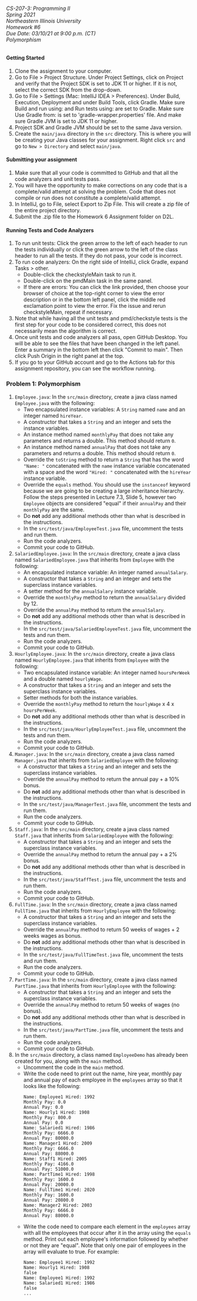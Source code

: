 <h6>
CS-207-3: Programming II <br> 
Spring 2021 <br> 
Northeastern Illinois University <br> 
Homework #6 <br> 
Due Date: 03/10/21 at 9:00 p.m. (CT) <br> 
Polymorphism
</h6>

#### Getting Started

1. Clone the assignment to your computer.
2. Go to File > Project Structure. Under Project Settings, click on Project and verify that the Project SDK is
   set to JDK 11 or higher.  If it is not, select the correct SDK from the drop-down.
3. Go to File > Settings (Mac: IntelliJ IDEA > Preferences). Under Build, Execution, Deployment and under Build
   Tools, click Gradle. Make sure Build and run using: and Run tests using: are set to Gradle. Make sure Use Gradle from:
   is set to 'gradle-wrapper.properties' file. And make sure Gradle JVM is set to JDK 11 or higher.
4. Project SDK and Gradle JVM should be set to the same Java version.
5. Create the `main/java` directory in the `src` directory. This is where you will be creating your Java 
   classes for your assignment. Right click `src` and go to `New > Directory` and select `main/java`. 

#### Submitting your assignment

1. Make sure that all your code is committed to GitHub and that all the code analyzers and unit tests
   pass.
2. You will have the opportunity to make corrections on any code that is a complete/valid attempt at
   solving the problem. Code that does not compile or run does not constitute a complete/valid attempt.
3. In IntelliJ, go to File, select Export to Zip File. This will create a zip file of the entire project 
   directory.
4. Submit the .zip file to the Homework 6 Assignment folder on D2L.

#### Running Tests and Code Analyzers

1. To run unit tests: Click the green arrow to the left of each header to run the tests individually or click the
   green arrow to the left of the class header to run all the tests. If they do not pass, your code is incorrect.
2. To run code analyzers: On the right side of IntelliJ, click Gradle, expand Tasks > other.
    - Double-click the checkstyleMain task to run it.
    - Double-click on the pmdMain task in the same panel.
    - If there are errors: You can click the link provided, then choose your browser of choice at the top-right corner to view the
      error description or in the bottom left panel, click the middle red exclamation point to view the error.
      Fix the issue and rerun checkstyleMain, repeat if necessary.
3. Note that while having all the unit tests and pmd/checkstyle tests is the first step for your code to be
   considered correct, this does not necessarily mean the algorithm is correct.
4. Once unit tests and code analyzers all pass, open GitHub Desktop. You will be able to see the files that
   have been changed in the left panel. Enter a summary in the bottom left then click "Commit to main". Then click Push
   Origin in the right panel at the top.
5. If you go to your GitHub account and go to the Actions tab for this assignment repository, you can see the
   workflow running.

### Problem 1: Polymorphism

1. `Employee.java`: In the `src/main` directory, create a java class named `Employee.java` with the 
   following:
      - Two encapsulated instance variables: A `String` named `name` and an integer named `hireYear`.
      - A constructor that takes a `String` and an integer and sets the instance variables.
      - An instance method named `monthlyPay` that does not take any parameters and returns a double. This 
        method should return `0`.
      - An instance method named `annualPay` that does not take any parameters and returns a double. This
        method should return `0`.
      - Override the `toString` method to return a `String` that has the word `"Name: "` concatenated with 
        the `name` instance variable concatenated with a space and the word `"Hired: "` concatenated with 
        the `hireYear` instance variable.
      - Override the `equals` method. You should use the `instanceof` keyword because we are going to be 
        creating a large inheritance hierarchy. Follow the steps presented in Lecture 7.3, Slide 5, however
        two `Employee` objects are considered "equal" if their `annualPay` and their `monthlyPay` are the same.
      - Do **not** add any additional methods other than what is described in the instructions.
      - In the `src/test/java/EmployeeTest.java` file, uncomment the tests and run them.
      - Run the code analyzers.
      - Commit your code to GitHub.
2. `SalariedEmployee.java`: In the `src/main` directory, create a java class named `SalariedEmployee.java` 
   that inherits from `Employee` with the following:
   - An encapsulated instance variable: An integer named `annualSalary`.
   - A constructor that takes a `String` and an integer and sets the superclass instance variables.
   - A setter method for the `annualSalary` instance variable.
   - Override the `monthlyPay` method to return the `annualSalary` divided by 12.
   - Override the `annualPay` method to return the `annualSalary`.
   - Do **not** add any additional methods other than what is described in the instructions.
   - In the `src/test/java/SalariedEmployeeTest.java` file, uncomment the tests and run them.
   - Run the code analyzers.
   - Commit your code to GitHub.
3. `HourlyEmployee.java`: In the `src/main` directory, create a java class named `HourlyEmployee.java`
   that inherits from `Employee` with the following:
   - Two encapsulated instance variable: An integer named `hoursPerWeek` and a double named `hourlyWage`.
   - A constructor that takes a `String` and an integer and sets the superclass instance variables.
   - Setter methods for both the instance variables.
   - Override the `monthlyPay` method to return the `hourlyWage` x 4 x `hoursPerWeek`.
   - Do **not** add any additional methods other than what is described in the instructions.
   - In the `src/test/java/HourlyEmployeeTest.java` file, uncomment the tests and run them.
   - Run the code analyzers.
   - Commit your code to GitHub.
4. `Manager.java`: In the `src/main` directory, create a java class named `Manager.java`
   that inherits from `SalariedEmployee` with the following:
   - A constructor that takes a `String` and an integer and sets the superclass instance variables.
   - Override the `annualPay` method to return the annual pay + a 10% bonus.
   - Do **not** add any additional methods other than what is described in the instructions.
   - In the `src/test/java/ManagerTest.java` file, uncomment the tests and run them.
   - Run the code analyzers.
   - Commit your code to GitHub.
5. `Staff.java`: In the `src/main` directory, create a java class named `Staff.java`
   that inherits from `SalariedEmployee` with the following:
   - A constructor that takes a `String` and an integer and sets the superclass instance variables.
   - Override the `annualPay` method to return the annual pay + a 2% bonus.
   - Do **not** add any additional methods other than what is described in the instructions.
   - In the `src/test/java/StaffTest.java` file, uncomment the tests and run them.
   - Run the code analyzers.
   - Commit your code to GitHub.
6. `FullTime.java`: In the `src/main` directory, create a java class named `FullTime.java`
   that inherits from `HourlyEmployee` with the following:
   - A constructor that takes a `String` and an integer and sets the superclass instance variables.
   - Override the `annualPay` method to return 50 weeks of wages + 2 weeks wages as bonus.
   - Do **not** add any additional methods other than what is described in the instructions.
   - In the `src/test/java/FullTimeTest.java` file, uncomment the tests and run them.
   - Run the code analyzers.
   - Commit your code to GitHub.
7. `PartTime.java`: In the `src/main` directory, create a java class named `PartTime.java`
   that inherits from `HourlyEmployee` with the following:
   - A constructor that takes a `String` and an integer and sets the superclass instance variables.
   - Override the `annualPay` method to return 50 weeks of wages (no bonus).
   - Do **not** add any additional methods other than what is described in the instructions.
   - In the `src/test/java/PartTime.java` file, uncomment the tests and run them.
   - Run the code analyzers.
   - Commit your code to GitHub.
8. In the `src/main` directory, a class named `EmployeeDemo` has already been created for you, along with 
   the `main` method.
   - Uncomment the code in the `main` method.
   - Write the code need to print out the name, hire year, monthly pay and annual pay of each employee in 
     the `employees` array so that it looks like the following:
     ```
     Name: Employee1 Hired: 1992
     Monthly Pay: 0.0
     Annual Pay: 0.0
     Name: Hourly1 Hired: 1908
     Monthly Pay: 800.0
     Annual Pay: 0.0
     Name: Salaried1 Hired: 1986
     Monthly Pay: 6666.0
     Annual Pay: 80000.0
     Name: Manager1 Hired: 2009
     Monthly Pay: 6666.0
     Annual Pay: 88000.0
     Name: Staff1 Hired: 2005
     Monthly Pay: 4166.0
     Annual Pay: 51000.0
     Name: PartTime1 Hired: 1998
     Monthly Pay: 1600.0
     Annual Pay: 20000.0
     Name: FullTime1 Hired: 2020
     Monthly Pay: 1600.0
     Annual Pay: 20800.0
     Name: Manager2 Hired: 2003
     Monthly Pay: 6666.0
     Annual Pay: 88000.0
     ```
   - Write the code need to compare each element in the `employees` array with all the employees that occur
     after it in the array using the `equals` method. Print out each employee's information followed by whether
     or not they are "equal". Note that only one pair of employees in the array will evaluate to true. For example:
     ```
     Name: Employee1 Hired: 1992
     Name: Hourly1 Hired: 1908
     false
     Name: Employee1 Hired: 1992
     Name: Salaried1 Hired: 1986
     false
     ...
     ```
     
